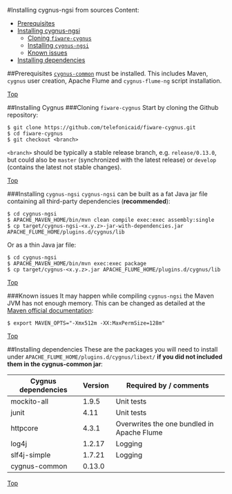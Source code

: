 #<a name="top"></a>Installing cygnus-ngsi from sources
Content:

* [Prerequisites](#section1)
* [Installing cygnus-ngsi](#section2)
    * [Cloning `fiware-cygnus`](#section2.1)
    * [Installing `cygnus-ngsi`](#section2.2)
    * [Known issues](#section2.3)
* [Installing dependencies](#section3)

##<a name="section1"></a>Prerequisites
[`cygnus-common`](../../installation_and_administration_guide/install_from_sources.md) must be installed. This includes Maven, `cygnus` user creation, Apache Flume and `cygnus-flume-ng` script installation.

[Top](#top)

##<a name="section2"></a>Installing Cygnus
###<a name="section2.1"></a>Cloning `fiware-cygnus`
Start by cloning the Github repository:

    $ git clone https://github.com/telefonicaid/fiware-cygnus.git
    $ cd fiware-cygnus
    $ git checkout <branch>
    
`<branch>` should be typically a stable release branch, e.g. `release/0.13.0`, but could also be `master` (synchronized with the latest release) or `develop` (contains the latest not stable changes).

[Top](#top)

###<a name="section2.2"></a>Installing `cygnus-ngsi`
`cygnus-ngsi` can be built as a fat Java jar file containing all third-party dependencies (**recommended**):

    $ cd cygnus-ngsi
    $ APACHE_MAVEN_HOME/bin/mvn clean compile exec:exec assembly:single
    $ cp target/cygnus-ngsi-<x.y.z>-jar-with-dependencies.jar APACHE_FLUME_HOME/plugins.d/cygnus/lib
    
Or as a thin Java jar file:

    $ cd cygnus-ngsi
    $ APACHE_MAVEN_HOME/bin/mvn exec:exec package
    $ cp target/cygnus-<x.y.z>.jar APACHE_FLUME_HOME/plugins.d/cygnus/lib

[Top](#top)

###<a name="section2.3"></a>Known issues
It may happen while compiling `cygnus-ngsi` the Maven JVM has not enough memory. This can be changed as detailed at the [Maven official documentation](https://cwiki.apache.org/confluence/display/MAVEN/OutOfMemoryError):

    $ export MAVEN_OPTS="-Xmx512m -XX:MaxPermSize=128m"

[Top](#top)

##<a name="section3"></a>Installing dependencies
These are the packages you will need to install under `APACHE_FLUME_HOME/plugins.d/cygnus/libext/` **if you did not included them in the cygnus-common jar**:

| Cygnus dependencies | Version | Required by / comments |
|---|---|---|
| mockito-all | 1.9.5 | Unit tests |
| junit | 4.11 | Unit tests |
| httpcore | 4.3.1 | Overwrites the one bundled in Apache Flume |
| log4j | 1.2.17 | Logging |
| slf4j-simple | 1.7.21 | Logging |
| cygnus-common | 0.13.0 | |

[Top](#top)
